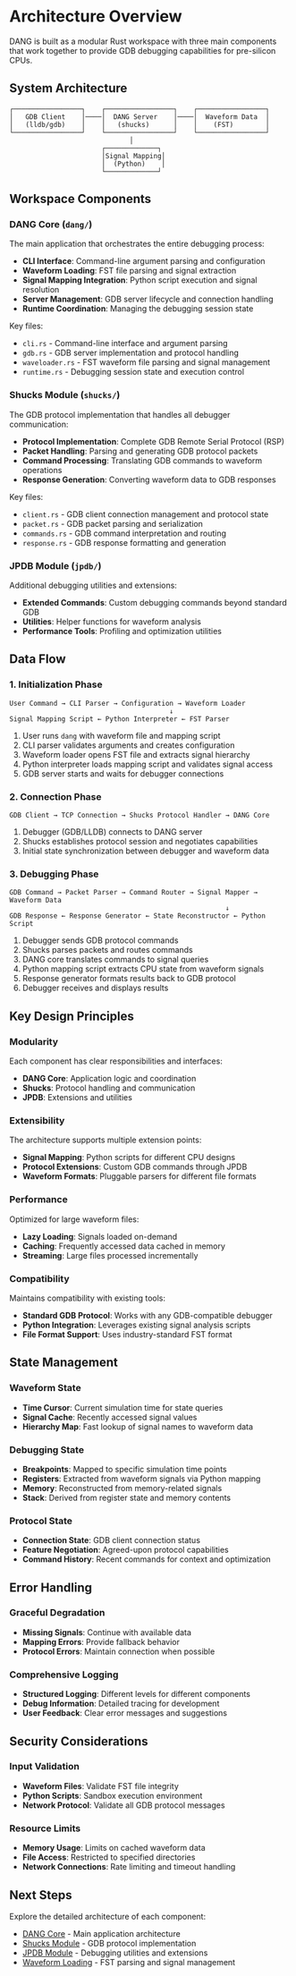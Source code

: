 # Architecture Overview

DANG is built as a modular Rust workspace with three main components that work together to provide GDB debugging capabilities for pre-silicon CPUs.

## System Architecture

```
┌─────────────────┐    ┌─────────────────┐    ┌─────────────────┐
│   GDB Client    │────│  DANG Server    │────│  Waveform Data  │
│   (lldb/gdb)    │    │   (shucks)      │    │    (FST)        │
└─────────────────┘    └─────────────────┘    └─────────────────┘
                              │
                       ┌─────────────┐
                       │Signal Mapping│
                       │  (Python)    │
                       └─────────────┘
```

## Workspace Components

### DANG Core (`dang/`)

The main application that orchestrates the entire debugging process:

- **CLI Interface**: Command-line argument parsing and configuration
- **Waveform Loading**: FST file parsing and signal extraction
- **Signal Mapping Integration**: Python script execution and signal resolution
- **Server Management**: GDB server lifecycle and connection handling
- **Runtime Coordination**: Managing the debugging session state

Key files:
- `cli.rs` - Command-line interface and argument parsing
- `gdb.rs` - GDB server implementation and protocol handling
- `waveloader.rs` - FST waveform file parsing and signal management
- `runtime.rs` - Debugging session state and execution control

### Shucks Module (`shucks/`)

The GDB protocol implementation that handles all debugger communication:

- **Protocol Implementation**: Complete GDB Remote Serial Protocol (RSP)
- **Packet Handling**: Parsing and generating GDB protocol packets
- **Command Processing**: Translating GDB commands to waveform operations
- **Response Generation**: Converting waveform data to GDB responses

Key files:
- `client.rs` - GDB client connection management and protocol state
- `packet.rs` - GDB packet parsing and serialization
- `commands.rs` - GDB command interpretation and routing
- `response.rs` - GDB response formatting and generation

### JPDB Module (`jpdb/`)

Additional debugging utilities and extensions:

- **Extended Commands**: Custom debugging commands beyond standard GDB
- **Utilities**: Helper functions for waveform analysis
- **Performance Tools**: Profiling and optimization utilities

## Data Flow

### 1. Initialization Phase

```
User Command → CLI Parser → Configuration → Waveform Loader
                                        ↓
Signal Mapping Script ← Python Interpreter ← FST Parser
```

1. User runs `dang` with waveform file and mapping script
2. CLI parser validates arguments and creates configuration
3. Waveform loader opens FST file and extracts signal hierarchy
4. Python interpreter loads mapping script and validates signal access
5. GDB server starts and waits for debugger connections

### 2. Connection Phase

```
GDB Client → TCP Connection → Shucks Protocol Handler → DANG Core
```

1. Debugger (GDB/LLDB) connects to DANG server
2. Shucks establishes protocol session and negotiates capabilities
3. Initial state synchronization between debugger and waveform data

### 3. Debugging Phase

```
GDB Command → Packet Parser → Command Router → Signal Mapper → Waveform Data
                                                      ↓
GDB Response ← Response Generator ← State Reconstructor ← Python Script
```

1. Debugger sends GDB protocol commands
2. Shucks parses packets and routes commands
3. DANG core translates commands to signal queries
4. Python mapping script extracts CPU state from waveform signals
5. Response generator formats results back to GDB protocol
6. Debugger receives and displays results

## Key Design Principles

### Modularity

Each component has clear responsibilities and interfaces:
- **DANG Core**: Application logic and coordination
- **Shucks**: Protocol handling and communication
- **JPDB**: Extensions and utilities

### Extensibility

The architecture supports multiple extension points:
- **Signal Mapping**: Python scripts for different CPU designs
- **Protocol Extensions**: Custom GDB commands through JPDB
- **Waveform Formats**: Pluggable parsers for different file formats

### Performance

Optimized for large waveform files:
- **Lazy Loading**: Signals loaded on-demand
- **Caching**: Frequently accessed data cached in memory
- **Streaming**: Large files processed incrementally

### Compatibility

Maintains compatibility with existing tools:
- **Standard GDB Protocol**: Works with any GDB-compatible debugger
- **Python Integration**: Leverages existing signal analysis scripts
- **File Format Support**: Uses industry-standard FST format

## State Management

### Waveform State

- **Time Cursor**: Current simulation time for state queries
- **Signal Cache**: Recently accessed signal values
- **Hierarchy Map**: Fast lookup of signal names to waveform data

### Debugging State

- **Breakpoints**: Mapped to specific simulation time points
- **Registers**: Extracted from waveform signals via Python mapping
- **Memory**: Reconstructed from memory-related signals
- **Stack**: Derived from register state and memory contents

### Protocol State

- **Connection State**: GDB client connection status
- **Feature Negotiation**: Agreed-upon protocol capabilities
- **Command History**: Recent commands for context and optimization

## Error Handling

### Graceful Degradation

- **Missing Signals**: Continue with available data
- **Mapping Errors**: Provide fallback behavior
- **Protocol Errors**: Maintain connection when possible

### Comprehensive Logging

- **Structured Logging**: Different levels for different components
- **Debug Information**: Detailed tracing for development
- **User Feedback**: Clear error messages and suggestions

## Security Considerations

### Input Validation

- **Waveform Files**: Validate FST file integrity
- **Python Scripts**: Sandbox execution environment
- **Network Protocol**: Validate all GDB protocol messages

### Resource Limits

- **Memory Usage**: Limits on cached waveform data
- **File Access**: Restricted to specified directories
- **Network Connections**: Rate limiting and timeout handling

## Next Steps

Explore the detailed architecture of each component:

- [DANG Core](./dang-core.md) - Main application architecture
- [Shucks Module](./shucks.md) - GDB protocol implementation
- [JPDB Module](./jpdb.md) - Debugging utilities and extensions
- [Waveform Loading](./waveform-loading.md) - FST parsing and signal management